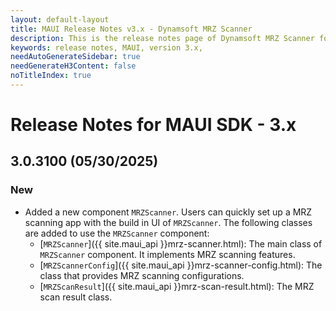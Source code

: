 ```yaml
---
layout: default-layout
title: MAUI Release Notes v3.x - Dynamsoft MRZ Scanner
description: This is the release notes page of Dynamsoft MRZ Scanner for MAUI SDK v3.x.
keywords: release notes, MAUI, version 3.x,
needAutoGenerateSidebar: true
needGenerateH3Content: false
noTitleIndex: true
---
```


# Release Notes for MAUI SDK - 3.x

## 3.0.3100 (05/30/2025)

### New

- Added a new component `MRZScanner`. Users can quickly set up a MRZ scanning app with the build in UI of `MRZScanner`. The following classes are added to use the `MRZScanner` component:
  - [`MRZScanner`]({{ site.maui_api }}mrz-scanner.html): The main class of `MRZScanner` component. It implements MRZ scanning features.
  - [`MRZScannerConfig`]({{ site.maui_api }}mrz-scanner-config.html): The class that provides MRZ scanning configurations.
  - [`MRZScanResult`]({{ site.maui_api }}mrz-scan-result.html): The MRZ scan result class.
